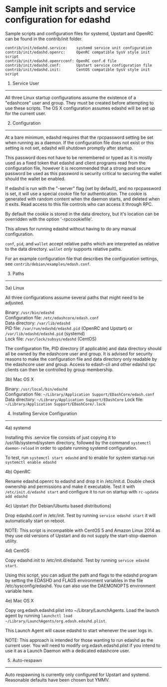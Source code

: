 Sample init scripts and service configuration for edashd
==========================================================

Sample scripts and configuration files for systemd, Upstart and OpenRC
can be found in the contrib/init folder.

    contrib/init/edashd.service:    systemd service unit configuration
    contrib/init/edashd.openrc:     OpenRC compatible SysV style init script
    contrib/init/edashd.openrcconf: OpenRC conf.d file
    contrib/init/edashd.conf:       Upstart service configuration file
    contrib/init/edashd.init:       CentOS compatible SysV style init script

1. Service User
---------------------------------

All three Linux startup configurations assume the existence of a "edashcore" user
and group.  They must be created before attempting to use these scripts.
The OS X configuration assumes edashd will be set up for the current user.

2. Configuration
---------------------------------

At a bare minimum, edashd requires that the rpcpassword setting be set
when running as a daemon.  If the configuration file does not exist or this
setting is not set, edashd will shutdown promptly after startup.

This password does not have to be remembered or typed as it is mostly used
as a fixed token that edashd and client programs read from the configuration
file, however it is recommended that a strong and secure password be used
as this password is security critical to securing the wallet should the
wallet be enabled.

If edashd is run with the "-server" flag (set by default), and no rpcpassword is set,
it will use a special cookie file for authentication. The cookie is generated with random
content when the daemon starts, and deleted when it exits. Read access to this file
controls who can access it through RPC.

By default the cookie is stored in the data directory, but it's location can be overridden
with the option '-rpccookiefile'.

This allows for running edashd without having to do any manual configuration.

`conf`, `pid`, and `wallet` accept relative paths which are interpreted as
relative to the data directory. `wallet` *only* supports relative paths.

For an example configuration file that describes the configuration settings,
see `contrib/debian/examples/edash.conf`.

3. Paths
---------------------------------

3a) Linux

All three configurations assume several paths that might need to be adjusted.

Binary:              `/usr/bin/edashd`  
Configuration file:  `/etc/edashcore/edash.conf`  
Data directory:      `/var/lib/edashd`  
PID file:            `/var/run/edashd/edashd.pid` (OpenRC and Upstart) or `/var/lib/edashd/edashd.pid` (systemd)  
Lock file:           `/var/lock/subsys/edashd` (CentOS)  

The configuration file, PID directory (if applicable) and data directory
should all be owned by the edashcore user and group.  It is advised for security
reasons to make the configuration file and data directory only readable by the
edashcore user and group.  Access to edash-cli and other edashd rpc clients
can then be controlled by group membership.

3b) Mac OS X

Binary:              `/usr/local/bin/edashd`  
Configuration file:  `~/Library/Application Support/EDashCore/edash.conf`  
Data directory:      `~/Library/Application Support/EDashCore`
Lock file:           `~/Library/Application Support/EDashCore/.lock`

4. Installing Service Configuration
-----------------------------------

4a) systemd

Installing this .service file consists of just copying it to
/usr/lib/systemd/system directory, followed by the command
`systemctl daemon-reload` in order to update running systemd configuration.

To test, run `systemctl start edashd` and to enable for system startup run
`systemctl enable edashd`

4b) OpenRC

Rename edashd.openrc to edashd and drop it in /etc/init.d.  Double
check ownership and permissions and make it executable.  Test it with
`/etc/init.d/edashd start` and configure it to run on startup with
`rc-update add edashd`

4c) Upstart (for Debian/Ubuntu based distributions)

Drop edashd.conf in /etc/init.  Test by running `service edashd start`
it will automatically start on reboot.

NOTE: This script is incompatible with CentOS 5 and Amazon Linux 2014 as they
use old versions of Upstart and do not supply the start-stop-daemon utility.

4d) CentOS

Copy edashd.init to /etc/init.d/edashd. Test by running `service edashd start`.

Using this script, you can adjust the path and flags to the edashd program by
setting the EDASHD and FLAGS environment variables in the file
/etc/sysconfig/edashd. You can also use the DAEMONOPTS environment variable here.

4e) Mac OS X

Copy org.edash.edashd.plist into ~/Library/LaunchAgents. Load the launch agent by
running `launchctl load ~/Library/LaunchAgents/org.edash.edashd.plist`.

This Launch Agent will cause edashd to start whenever the user logs in.

NOTE: This approach is intended for those wanting to run edashd as the current user.
You will need to modify org.edash.edashd.plist if you intend to use it as a
Launch Daemon with a dedicated edashcore user.

5. Auto-respawn
-----------------------------------

Auto respawning is currently only configured for Upstart and systemd.
Reasonable defaults have been chosen but YMMV.

